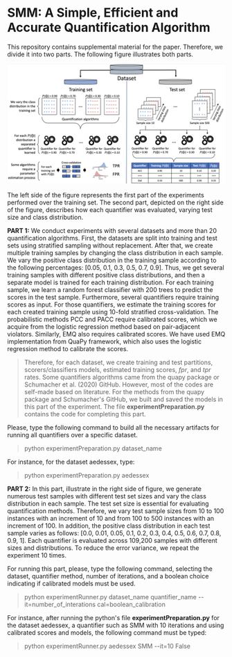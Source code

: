 # SMM: A Simple, Efficient and Accurate Quantification Algorithm

This repository contains supplemental material for the paper. Therefore, we divide it into two parts. The following figure illustrates both parts. 

![Screenshot](Fig_Experimental_setup.png)


The left side of the figure represents the first part of the experiments performed over the training set. The second part, depicted on the right side of the figure, describes how each quantifier was evaluated, varying test size and class distribution. 

**PART 1:** We conduct experiments with several datasets and more than 20 quantification algorithms. First, the datasets are split into training and test sets using stratified sampling without replacement. After that, we create multiple training samples by changing the class distribution in each sample. We vary the positive class distribution in the training sample according to the following percentages: [0.05, 0.1, 0.3, 0.5, 0.7, 0.9]. Thus, we get several training samples with different positive class distributions, and then a separate model is trained for each training distribution. For each training sample, we learn a random forest classifier with 200 trees to predict the scores in the test sample. Furthermore, several quantifiers require training scores as input. For those quantifiers, we estimate the training scores for each created training sample using 10-fold stratified cross-validation. The probabilistic methods PCC and PACC require calibrated scores, which we acquire from the logistic regression method based on pair-adjacent violators. Similarly, EMQ also requires calibrated scores. We have used EMQ implementation from QuaPy framework, which also uses the logistic regression method to calibrate the scores. 

> Therefore, for each dataset, we create training and test partitions, scorers/classifiers models, estimated training scores, $fpr$, and $tpr$ rates. Some quantifiers algorithms came from the quapy package or Schumacher et al. (2020) GitHub. However, most of the codes are self-made based on literature. For the methods from the quapy package and Schumacher's GitHub, we built and saved the models in this part of the experiment. The file __experimentPreparation.py__ contains the code for completing this part.

Please, type the following command to build all the necessary artifacts for running all quantifiers over a specific dataset.

> python experimentPreparation.py dataset_name

For instance, for the dataset aedessex, type:

> python experimentPreparation.py aedessex

**PART 2:** In this part, illustrate in the right side of figure, we generate numerous test samples with different test set sizes and vary the class distribution in each sample. The test set size is essential for evaluating quantification methods. Therefore, we vary test sample sizes from 10 to 100 instances with an increment of 10 and from 100 to 500 instances with an increment of 100. In addition, the positive class distribution in each test sample varies as follows: [0.0, 0.01, 0.05, 0.1, 0.2, 0.3, 0.4, 0.5, 0.6, 0.7, 0.8, 0.9, 1]. Each quantifier is evaluated across 109,200 samples with different sizes and distributions. To reduce the error variance, we repeat the experiment 10 times.

For running this part, please, type the following command, selecting the dataset, quantifier method, number of iterations, and a boolean choice indicating if calibrated models must be used.

> python experimentRunner.py dataset_name quantifier_name  --it=number_of_interations cal=boolean_calibration

For instance, after running the python's file __experimentPreparation.py__ for the dataset aedessex, a quantifier such as SMM with 10 iterations and using calibrated scores and models, the following command must be typed:

> python experimentRunner.py aedessex SMM  --it=10 False